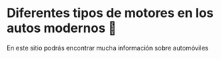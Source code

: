 # Diferentes tipos de motores en los autos modernos 🚗

En este sitio podrás encontrar mucha información sobre automóviles
